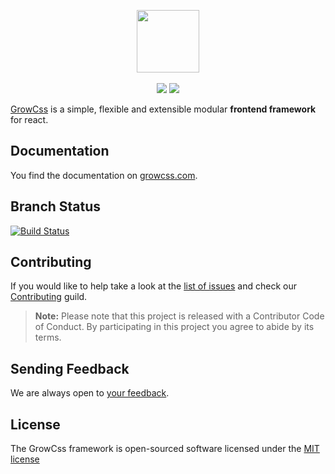 <p align="center">
    <a href="https://growcss.com" target="_blank">
        <img src=".github/growcss.png?raw=true" height="100">
    </a>
    <br>
    <br>
    <a href="https://gitter.im/growcss/growcss"><img src="https://img.shields.io/gitter/room/nwjs/nw.js.svg?style=flat-square"></a>
    <a href="http://opensource.org/licenses/MIT"><img src="https://img.shields.io/badge/license-MIT-brightgreen.svg?style=flat-square"></a>
</p>

[GrowCss][1] is a simple, flexible and extensible modular **frontend framework** for react.

Documentation
-------------

You find the documentation on [growcss.com][1].

Branch Status
------------

[![Build Status](https://img.shields.io/travis/growcss/growcss.svg?branch=master&style=flat-square)](https://travis-ci.org/growcss/growcss)

Contributing
------------

If you would like to help take a look at the [list of issues][2] and check our [Contributing](CONTRIBUTING.md) guild.

> **Note:** Please note that this project is released with a Contributor Code of Conduct. By participating in this project you agree to abide by its terms.

Sending Feedback
------------

We are always open to [your feedback][2].

License
---------------

The GrowCss framework is open-sourced software licensed under the [MIT license](http://opensource.org/licenses/MIT)

[1]: https://growcss.com
[2]: http://github.com/growcss/growcss/issues
